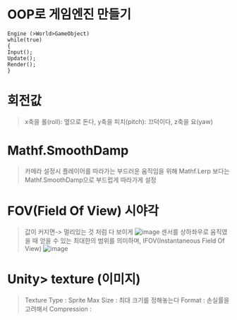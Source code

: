 # OOP로 게임엔진 만들기
```
Engine (>World>GameObject)
while(true)
{
Input();
Update();
Render();
}
```
# 회전값
> x축을 롤(roll): 옆으로 돈다, y축을 피치(pitch): 끄덕이다, z축을 요(yaw)
# Mathf.SmoothDamp
> 카메라 설정시 플레이어를 따라가는 부드러운 움직임을 위해 Mathf.Lerp 보다는 Mathf.SmoothDamp으로 부드럽게 따라가게 설정
# FOV(Field Of View) 시야각
> 값이 커지면-> 멀리있는 것 처럼 다 보이게
![image](https://github.com/user-attachments/assets/c8bbe20e-819e-4c69-8160-422b345fb3c8)
> 센서를 상하좌우로 움직였을 때 얻을 수 있는 최대한의 범위를 의미하며, IFOV(Instantaneous Field Of View)
![image](https://github.com/user-attachments/assets/913fc280-0795-4e52-94a6-3c08f7ec87c5)

# Unity> texture (이미지)
> Texture Type : Sprite
> Max Size : 최대 크기를 정해놓는다
> Format : 손실률을 고려해서 
> Compression : 


